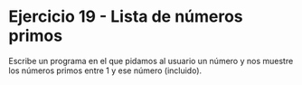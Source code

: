 # Ejercicio 19 - Lista de números primos

Escribe un programa en el que pidamos al usuario un número y nos muestre los números primos entre 1 y ese número (incluido).
